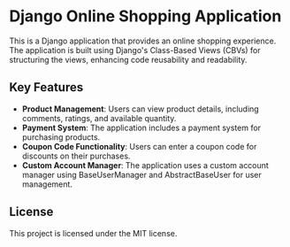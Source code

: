 # Django Online Shopping Application

This is a Django application that provides an online shopping experience. The application is built using Django's Class-Based Views (CBVs) for structuring the views, enhancing code reusability and readability.

## Key Features

- **Product Management**: Users can view product details, including comments, ratings, and available quantity.
- **Payment System**: The application includes a payment system for purchasing products.
- **Coupon Code Functionality**: Users can enter a coupon code for discounts on their purchases.
- **Custom Account Manager**: The application uses a custom account manager using BaseUserManager and AbstractBaseUser for user management.
## License

This project is licensed under the MIT license.
